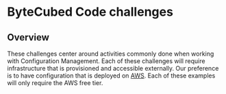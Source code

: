 # ByteCubed Code challenges

## Overview
These challenges center around activities commonly done when working with Configuration Management.  Each of these challenges will require infrastructure that is provisioned and accessible externally.  Our preference is to have configuration that is deployed on [AWS](http://aws.amazon.com).  Each of these examples will only require the AWS free tier.
